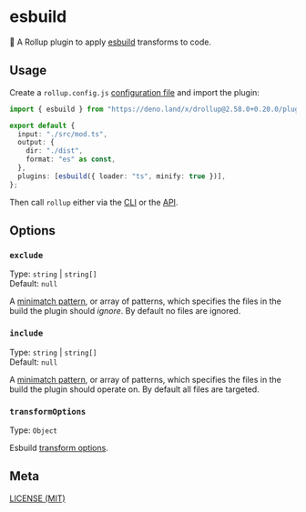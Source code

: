 # esbuild

🍣 A Rollup plugin to apply [esbuild](https://github.com/evanw/esbuild)
transforms to code.

## Usage

Create a `rollup.config.js`
[configuration file](https://www.rollupjs.org/guide/en/#configuration-files) and
import the plugin:

```ts
import { esbuild } from "https://deno.land/x/drollup@2.58.0+0.20.0/plugins/esbuild/mod.ts";

export default {
  input: "./src/mod.ts",
  output: {
    dir: "./dist",
    format: "es" as const,
  },
  plugins: [esbuild({ loader: "ts", minify: true })],
};
```

Then call `rollup` either via the
[CLI](https://www.rollupjs.org/guide/en/#command-line-reference) or the
[API](https://www.rollupjs.org/guide/en/#javascript-api).

## Options

### `exclude`

Type: `string` | `string[]`<br> Default: `null`

A [minimatch pattern](https://github.com/isaacs/minimatch), or array of
patterns, which specifies the files in the build the plugin should _ignore_. By
default no files are ignored.

### `include`

Type: `string` | `string[]`<br> Default: `null`

A [minimatch pattern](https://github.com/isaacs/minimatch), or array of
patterns, which specifies the files in the build the plugin should operate on.
By default all files are targeted.

### `transformOptions`

Type: `Object`

Esbuild [transform options](https://esbuild.github.io/api/#transform-api).

## Meta

[LICENSE (MIT)](./LICENSE.md)

